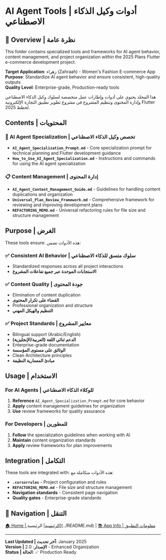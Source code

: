 # AI Agent Tools | أدوات وكيل الذكاء الاصطناعي

## 🎯 **Overview | نظرة عامة**
This folder contains specialized tools and frameworks for AI agent behavior, content management, and project organization within the 2025 Plans Flutter e-commerce development project.

**Target Application**: زهراء (Zahraah) - Women's Fashion E-commerce App  
**Purpose**: Standardize AI agent behavior and ensure consistent, high-quality outputs  
**Quality Level**: Enterprise-grade, Production-ready tools  

هذا المجلد يحتوي على أدوات وإطارات عمل متخصصة لسلوك وكيل الذكاء الاصطناعي وإدارة المحتوى وتنظيم المشروع في مشروع تطوير تطبيق التجارة الإلكترونية Flutter لخطط 2025.

## Contents | المحتويات

### 🤖 **AI Agent Specialization | تخصص وكيل الذكاء الاصطناعي**
- **`AI_Agent_Specialization_Prompt.md`** - Core specialization prompt for technical planning and Flutter development guidance
- **`How_to_Use_AI_Agent_Specialization.md`** - Instructions and commands for using the AI agent specialization

### 📋 **Content Management | إدارة المحتوى**
- **`AI_Agent_Content_Management_Guide.md`** - Guidelines for handling content duplications and organization
- **`Universal_Plan_Review_Framework.md`** - Comprehensive framework for reviewing and improving development plans
- **`REFACTORING_MEMO.md`** - Universal refactoring rules for file size and structure management

## Purpose | الغرض

These tools ensure:
هذه الأدوات تضمن:

### ✅ **Consistent AI Behavior | سلوك متسق للذكاء الاصطناعي**
- Standardized responses across all project interactions
- **الاستجابات الموحدة عبر جميع تفاعلات المشروع**

### ✅ **Content Quality | جودة المحتوى**
- Elimination of content duplication
- **القضاء على تكرار المحتوى**
- Professional organization and structure
- **التنظيم والهيكل المهني**

### ✅ **Project Standards | معايير المشروع**
- Bilingual support (Arabic/English)
- **الدعم ثنائي اللغة (العربية/الإنجليزية)**
- Enterprise-grade documentation
- **الوثائق على مستوى المؤسسة**
- Clean Architecture principles
- **مبادئ المعمارية النظيفة**

## Usage | الاستخدام

### For AI Agents | للوكلاء الذكاء الاصطناعي
1. **Reference** `AI_Agent_Specialization_Prompt.md` for core behavior
2. **Apply** content management guidelines for organization
3. **Use** review frameworks for quality assurance

### For Developers | للمطورين
1. **Follow** the specialization guidelines when working with AI
2. **Maintain** content organization standards
3. **Apply** review frameworks for plan improvements

## Integration | التكامل

These tools are integrated with:
هذه الأدوات متكاملة مع:

- **`.cursorrules`** - Project configuration and rules
- **`REFACTORING_MEMO.md`** - File size and structure management
- **Navigation standards** - Consistent page navigation
- **Quality gates** - Enterprise-grade standards

## 🔗 **Navigation | التنقل**

[🏠 Home | الرئيسية](/2025-Plans/)| الرئيسية](../README.md) | [📚 App Info | معلومات التطبيق](../App%20Info/README.md)

---

**Last Updated | آخر تحديث**: January 2025  
**Version | الإصدار**: 2.0 - Enhanced Organization  
**Status | الحالة**: ✅ Production Ready
